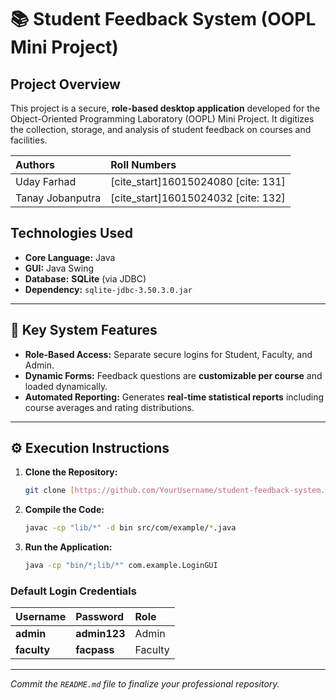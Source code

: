 # 📚 Student Feedback System (OOPL Mini Project)

## Project Overview
This project is a secure, **role-based desktop application** developed for the Object-Oriented Programming Laboratory (OOPL) Mini Project. It digitizes the collection, storage, and analysis of student feedback on courses and facilities.

| Authors | Roll Numbers |
| :--- | :--- |
| Uday Farhad | [cite_start]16015024080 [cite: 131] |
| Tanay Jobanputra | [cite_start]16015024032 [cite: 132] |

## Technologies Used
* **Core Language:** Java
* **GUI:** Java Swing
* **Database:** **SQLite** (via JDBC)
* **Dependency:** `sqlite-jdbc-3.50.3.0.jar`

***

## 🌟 Key System Features

* **Role-Based Access:** Separate secure logins for Student, Faculty, and Admin.
* **Dynamic Forms:** Feedback questions are **customizable per course** and loaded dynamically.
* **Automated Reporting:** Generates **real-time statistical reports** including course averages and rating distributions.

***

## ⚙️ Execution Instructions

1.  **Clone the Repository:**
    ```bash
    git clone [https://github.com/YourUsername/student-feedback-system.git](https://github.com/YourUsername/student-feedback-system.git)
    ```
2.  **Compile the Code:**
    ```bash
    javac -cp "lib/*" -d bin src/com/example/*.java
    ```
3.  **Run the Application:**
    ```bash
    java -cp "bin/*;lib/*" com.example.LoginGUI
    ```

### Default Login Credentials
| Username | Password | Role |
| :--- | :--- | :--- |
| **admin** | **admin123** | Admin |
| **faculty** | **facpass** | Faculty |

***
*Commit the `README.md` file to finalize your professional repository.*
